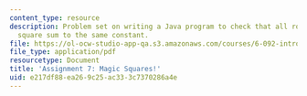 ```yaml
---
content_type: resource
description: Problem set on writing a Java program to check that all rows in a magic
  square sum to the same constant.
file: https://ol-ocw-studio-app-qa.s3.amazonaws.com/courses/6-092-introduction-to-programming-in-java-january-iap-2010/e217df88ea269c25ac333c7370286a4e_MIT6_092IAP10_assn07.pdf
file_type: application/pdf
resourcetype: Document
title: 'Assignment 7: Magic Squares!'
uid: e217df88-ea26-9c25-ac33-3c7370286a4e
---
```

